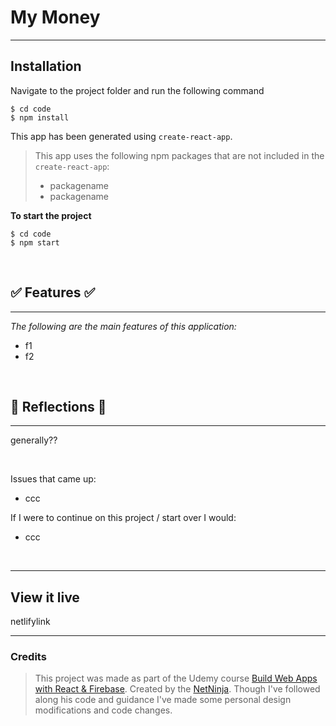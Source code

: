 # My Money

***

## Installation

Navigate to the project folder and run the following command

```
$ cd code 
$ npm install
```


This app has been generated using `create-react-app`.
> This app uses the following npm packages that are not included in the `create-react-app`:
> * packagename
> * packagename

**To start the project**

```
$ cd code 
$ npm start
```
<br>

## ✅ Features ✅
***
*The following are the main features of this application:*
  
  * f1
  * f2


<br>

## 💭 Reflections 💭
***
generally??

<br>

Issues that came up:
- ccc 


If I were to continue on this project / start over I would:
- ccc

<br>

***

## View it live

netlifylink

***

### Credits
> This project was made as part of the Udemy course [Build Web Apps with React & Firebase](https://www.udemy.com/share/105lrq3@Co-Gs8KKAFM05z22MZd69L9PlJCHVvcD6Qn8O1ext8atWVoYjNXOsLY7tbEVSnoq/). Created by the [NetNinja](https://github.com/iamshaunjp). Though I've followed along his code and guidance I've made some personal design modifications and code changes. 